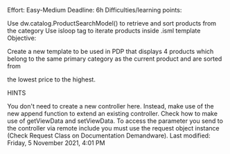 Effort: Easy-Medium
Deadline: 6h
Difficulties/learning points:

Use dw.catalog.ProductSearchModel() to retrieve and sort products from the category
Use isloop tag to iterate products inside .isml template
Objective:

Create a new template to be used in PDP that displays 4 products which belong to the same primary category as the current product and are sorted from 

the lowest price to the highest.


HINTS

You don't need to create a new controller here. Instead, make use of the new append function to extend an existing controller.
Check how to make use of getViewData and setViewData.
To access the parameter you send to the controller via remote include you must use the request object instance (Check Request Class on Documentation Demandware). 
Last modified: Friday, 5 November 2021, 4:01 PM
